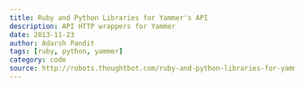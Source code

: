 ```yaml
---
title: Ruby and Python Libraries for Yammer's API
description: API HTTP wrappers for Yammer
date: 2013-11-23
author: Adarsh Pandit
tags: [ruby, python, yammer]
category: code
source: http://robots.thoughtbot.com/ruby-and-python-libraries-for-yammers-api
---
```

